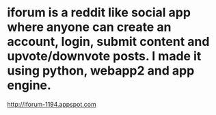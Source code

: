 # iforum is a reddit like social app where anyone can create an account, login, submit content and upvote/downvote posts. I made it using python, webapp2 and app engine.

http://iforum-1194.appspot.com
